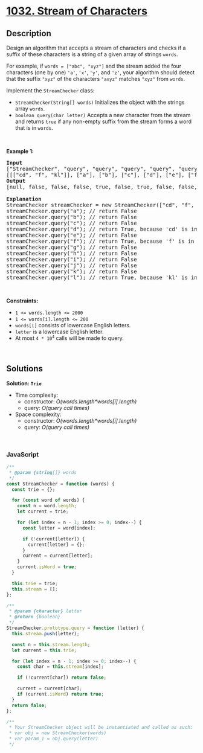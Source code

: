 # [1032. Stream of Characters](https://leetcode.com/problems/stream-of-characters)

## Description

<div class="elfjS" data-track-load="description_content"><p>Design an algorithm that accepts a stream of characters and checks if a suffix of these characters is a string of a given array of strings <code>words</code>.</p>

<p>For example, if <code>words = ["abc", "xyz"]</code>&nbsp;and the stream added the four characters (one by one) <code>'a'</code>, <code>'x'</code>, <code>'y'</code>, and <code>'z'</code>, your algorithm should detect that the suffix <code>"xyz"</code> of the characters <code>"axyz"</code> matches <code>"xyz"</code> from <code>words</code>.</p>

<p>Implement the <code>StreamChecker</code> class:</p>

<ul>
	<li><code>StreamChecker(String[] words)</code> Initializes the object with the strings array <code>words</code>.</li>
	<li><code>boolean query(char letter)</code> Accepts a new character from the stream and returns <code>true</code> if any non-empty suffix from the stream forms a word that is in <code>words</code>.</li>
</ul>

<p>&nbsp;</p>
<p><strong class="example">Example 1:</strong></p>

<pre><strong>Input</strong>
["StreamChecker", "query", "query", "query", "query", "query", "query", "query", "query", "query", "query", "query", "query"]
[[["cd", "f", "kl"]], ["a"], ["b"], ["c"], ["d"], ["e"], ["f"], ["g"], ["h"], ["i"], ["j"], ["k"], ["l"]]
<strong>Output</strong>
[null, false, false, false, true, false, true, false, false, false, false, false, true]

<strong>Explanation</strong>
StreamChecker streamChecker = new StreamChecker(["cd", "f", "kl"]);
streamChecker.query("a"); // return False
streamChecker.query("b"); // return False
streamChecker.query("c"); // return False
streamChecker.query("d"); // return True, because 'cd' is in the wordlist
streamChecker.query("e"); // return False
streamChecker.query("f"); // return True, because 'f' is in the wordlist
streamChecker.query("g"); // return False
streamChecker.query("h"); // return False
streamChecker.query("i"); // return False
streamChecker.query("j"); // return False
streamChecker.query("k"); // return False
streamChecker.query("l"); // return True, because 'kl' is in the wordlist
</pre>

<p>&nbsp;</p>
<p><strong>Constraints:</strong></p>

<ul>
	<li><code>1 &lt;= words.length &lt;= 2000</code></li>
	<li><code>1 &lt;= words[i].length &lt;= 200</code></li>
	<li><code>words[i]</code> consists of lowercase English letters.</li>
	<li><code>letter</code> is a lowercase English letter.</li>
	<li>At most <code>4 * 10<sup>4</sup></code> calls will be made to query.</li>
</ul>
</div>

<p>&nbsp;</p>

## Solutions

**Solution: `Trie`**

- Time complexity:
  - constructor: <em>O(words.length\*words[i].length)</em>
  - query: <em>O(query call times)</em>
- Space complexity:
  - constructor: <em>O(words.length\*words[i].length)</em>
  - query: <em>O(query call times)</em>

<p>&nbsp;</p>

### **JavaScript**

```js
/**
 * @param {string[]} words
 */
const StreamChecker = function (words) {
  const trie = {};

  for (const word of words) {
    const n = word.length;
    let current = trie;

    for (let index = n - 1; index >= 0; index--) {
      const letter = word[index];

      if (!current[letter]) {
        current[letter] = {};
      }
      current = current[letter];
    }
    current.isWord = true;
  }

  this.trie = trie;
  this.stream = [];
};

/**
 * @param {character} letter
 * @return {boolean}
 */
StreamChecker.prototype.query = function (letter) {
  this.stream.push(letter);

  const n = this.stream.length;
  let current = this.trie;

  for (let index = n - 1; index >= 0; index--) {
    const char = this.stream[index];

    if (!current[char]) return false;

    current = current[char];
    if (current.isWord) return true;
  }
  return false;
};

/**
 * Your StreamChecker object will be instantiated and called as such:
 * var obj = new StreamChecker(words)
 * var param_1 = obj.query(letter)
 */
```
